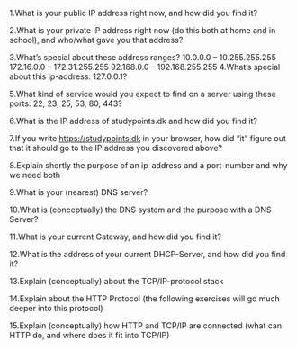 
1.What is your public IP address right now, and how did you find it?

2.What is your private IP address right now (do this both at home and in school), and who/what gave you that address?

3.What’s special about these address ranges?
10.0.0.0 – 10.255.255.255
172.16.0.0 – 172.31.255.255
92.168.0.0 – 192.168.255.255
4.What’s special about this ip-address: 127.0.0.1?

5.What kind of service would you expect to find on a server using these ports: 22, 23, 25, 53, 80, 443?

6.What is the IP address of studypoints.dk and how did you find it?

7.If you write https://studypoints.dk in your browser, how did “it” figure out that it should go to the IP address you discovered above?

8.Explain shortly the purpose of an ip-address and a port-number and why we need both

9.What is your (nearest) DNS server?

10.What is (conceptually) the DNS system and the purpose with a DNS Server?

11.What is your current Gateway, and how did you find it?

12.What is the address of your current DHCP-Server, and how did you find it?

13.Explain (conceptually) about the TCP/IP-protocol stack

14.Explain about the HTTP Protocol (the following exercises will go much deeper into this protocol)

15.Explain (conceptually) how HTTP and TCP/IP are connected (what can HTTP do, and where does it fit into TCP/IP)
